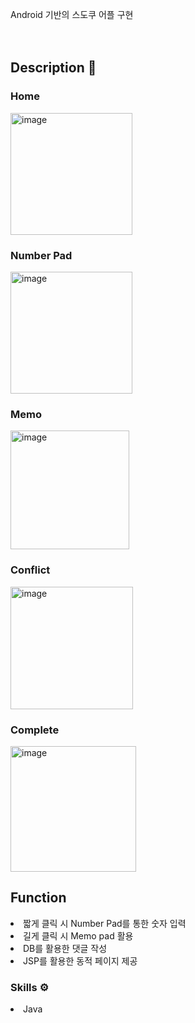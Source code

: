 Android 기반의 스도쿠 어플 구현
<br />
<br />
<br />

<h2>Description 📑</h2>
<h3>Home</h3>
<img width="195" alt="image" src="https://github.com/lsh2613/Android_SUDOKU/assets/104637774/7747f268-92ca-441f-9e95-a24f70dff398">
<h3>Number Pad</h3>
<img width="195" alt="image" src="https://github.com/lsh2613/Android_SUDOKU/assets/104637774/7ba3f59c-e42d-47e9-97f4-4bb8944a50ab">
<h3>Memo</h3>
<img width="190" alt="image" src="https://github.com/lsh2613/Android_SUDOKU/assets/104637774/4bbcef15-6126-4b4c-af36-0cf5376d02bf">
<h3>Conflict</h3>
<img width="196" alt="image" src="https://github.com/lsh2613/Android_SUDOKU/assets/104637774/77b16f3c-0d77-44fe-8881-7edc00fecb72">
<h3>Complete</h3>
<img width="201" alt="image" src="https://github.com/lsh2613/Android_SUDOKU/assets/104637774/a6135305-37c9-4982-ad52-7735585bc908">


<h2>Function</h2>
<li>짧게 클릭 시 Number Pad를 통한 숫자 입력</li>
<li>길게 클릭 시 Memo pad 활용</li>
<li>DB를 활용한 댓글 작성</li>
<li>JSP를 활용한 동적 페이지 제공</li>

<h3>Skills ⚙️</h3>
<li>Java</li>
<br />

